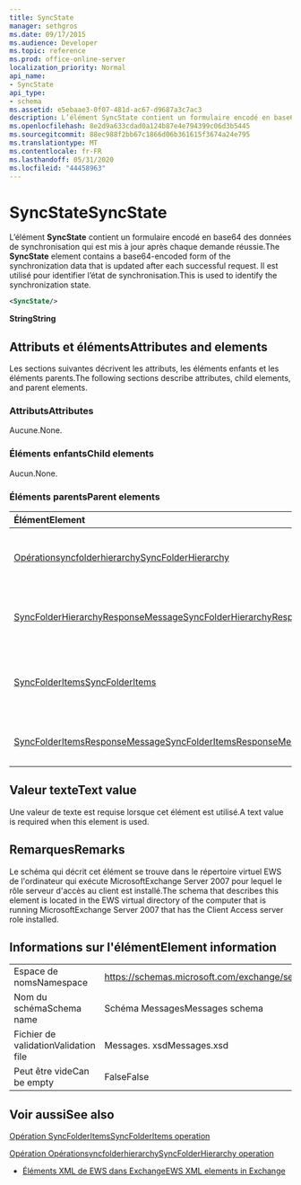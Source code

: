 ```yaml
---
title: SyncState
manager: sethgros
ms.date: 09/17/2015
ms.audience: Developer
ms.topic: reference
ms.prod: office-online-server
localization_priority: Normal
api_name:
- SyncState
api_type:
- schema
ms.assetid: e5ebaae3-0f07-481d-ac67-d9687a3c7ac3
description: L’élément SyncState contient un formulaire encodé en base64 des données de synchronisation qui est mis à jour après chaque demande réussie. Il est utilisé pour identifier l’état de synchronisation.
ms.openlocfilehash: 8e2d9a633cdad0a124b87e4e794399c06d3b5445
ms.sourcegitcommit: 88ec988f2bb67c1866d06b361615f3674a24e795
ms.translationtype: MT
ms.contentlocale: fr-FR
ms.lasthandoff: 05/31/2020
ms.locfileid: "44458963"
---
```

# <a name="syncstate"></a><span data-ttu-id="57c0d-104">SyncState</span><span class="sxs-lookup"><span data-stu-id="57c0d-104">SyncState</span></span>

<span data-ttu-id="57c0d-105">L’élément **SyncState** contient un formulaire encodé en base64 des données de synchronisation qui est mis à jour après chaque demande réussie.</span><span class="sxs-lookup"><span data-stu-id="57c0d-105">The **SyncState** element contains a base64-encoded form of the synchronization data that is updated after each successful request.</span></span> <span data-ttu-id="57c0d-106">Il est utilisé pour identifier l’état de synchronisation.</span><span class="sxs-lookup"><span data-stu-id="57c0d-106">This is used to identify the synchronization state.</span></span> 
  
```xml
<SyncState/>
```

 <span data-ttu-id="57c0d-107">**String**</span><span class="sxs-lookup"><span data-stu-id="57c0d-107">**String**</span></span>
## <a name="attributes-and-elements"></a><span data-ttu-id="57c0d-108">Attributs et éléments</span><span class="sxs-lookup"><span data-stu-id="57c0d-108">Attributes and elements</span></span>

<span data-ttu-id="57c0d-109">Les sections suivantes décrivent les attributs, les éléments enfants et les éléments parents.</span><span class="sxs-lookup"><span data-stu-id="57c0d-109">The following sections describe attributes, child elements, and parent elements.</span></span>
  
### <a name="attributes"></a><span data-ttu-id="57c0d-110">Attributs</span><span class="sxs-lookup"><span data-stu-id="57c0d-110">Attributes</span></span>

<span data-ttu-id="57c0d-111">Aucune.</span><span class="sxs-lookup"><span data-stu-id="57c0d-111">None.</span></span>
  
### <a name="child-elements"></a><span data-ttu-id="57c0d-112">Éléments enfants</span><span class="sxs-lookup"><span data-stu-id="57c0d-112">Child elements</span></span>

<span data-ttu-id="57c0d-113">Aucun.</span><span class="sxs-lookup"><span data-stu-id="57c0d-113">None.</span></span>
  
### <a name="parent-elements"></a><span data-ttu-id="57c0d-114">Éléments parents</span><span class="sxs-lookup"><span data-stu-id="57c0d-114">Parent elements</span></span>

|<span data-ttu-id="57c0d-115">**Élément**</span><span class="sxs-lookup"><span data-stu-id="57c0d-115">**Element**</span></span>|<span data-ttu-id="57c0d-116">**Description**</span><span class="sxs-lookup"><span data-stu-id="57c0d-116">**Description**</span></span>|
|:-----|:-----|
|[<span data-ttu-id="57c0d-117">Opérationsyncfolderhierarchy</span><span class="sxs-lookup"><span data-stu-id="57c0d-117">SyncFolderHierarchy</span></span>](syncfolderhierarchy.md) <br/> |<span data-ttu-id="57c0d-118">Définit une demande de synchronisation d’une hiérarchie de dossiers sur un client.</span><span class="sxs-lookup"><span data-stu-id="57c0d-118">Defines a request to synchronize a folder hierarchy on a client.</span></span>  <br/> |
|[<span data-ttu-id="57c0d-119">SyncFolderHierarchyResponseMessage</span><span class="sxs-lookup"><span data-stu-id="57c0d-119">SyncFolderHierarchyResponseMessage</span></span>](syncfolderhierarchyresponsemessage.md) <br/> |<span data-ttu-id="57c0d-120">Contient l’État et le résultat d’une demande Opérationsyncfolderhierarchy.</span><span class="sxs-lookup"><span data-stu-id="57c0d-120">Contains the status and result of a SyncFolderHierarchy request.</span></span>  <br/> |
|[<span data-ttu-id="57c0d-121">SyncFolderItems</span><span class="sxs-lookup"><span data-stu-id="57c0d-121">SyncFolderItems</span></span>](syncfolderitems.md) <br/> |<span data-ttu-id="57c0d-122">Définit une demande de synchronisation des éléments dans un dossier de la Banque d’Exchange.</span><span class="sxs-lookup"><span data-stu-id="57c0d-122">Defines a request to synchronize items in an Exchange store folder.</span></span>  <br/> |
|[<span data-ttu-id="57c0d-123">SyncFolderItemsResponseMessage</span><span class="sxs-lookup"><span data-stu-id="57c0d-123">SyncFolderItemsResponseMessage</span></span>](syncfolderitemsresponsemessage.md) <br/> |<span data-ttu-id="57c0d-124">Contient l’État et le résultat d’une demande SyncFolderItems.</span><span class="sxs-lookup"><span data-stu-id="57c0d-124">Contains the status and result of a SyncFolderItems request.</span></span>  <br/> |
   
## <a name="text-value"></a><span data-ttu-id="57c0d-125">Valeur texte</span><span class="sxs-lookup"><span data-stu-id="57c0d-125">Text value</span></span>

<span data-ttu-id="57c0d-126">Une valeur de texte est requise lorsque cet élément est utilisé.</span><span class="sxs-lookup"><span data-stu-id="57c0d-126">A text value is required when this element is used.</span></span>
  
## <a name="remarks"></a><span data-ttu-id="57c0d-127">Remarques</span><span class="sxs-lookup"><span data-stu-id="57c0d-127">Remarks</span></span>

<span data-ttu-id="57c0d-128">Le schéma qui décrit cet élément se trouve dans le répertoire virtuel EWS de l'ordinateur qui exécute MicrosoftExchange Server 2007 pour lequel le rôle serveur d'accès au client est installé.</span><span class="sxs-lookup"><span data-stu-id="57c0d-128">The schema that describes this element is located in the EWS virtual directory of the computer that is running MicrosoftExchange Server 2007 that has the Client Access server role installed.</span></span>
  
## <a name="element-information"></a><span data-ttu-id="57c0d-129">Informations sur l'élément</span><span class="sxs-lookup"><span data-stu-id="57c0d-129">Element information</span></span>

|||
|:-----|:-----|
|<span data-ttu-id="57c0d-130">Espace de noms</span><span class="sxs-lookup"><span data-stu-id="57c0d-130">Namespace</span></span>  <br/> |https://schemas.microsoft.com/exchange/services/2006/messages  <br/> |
|<span data-ttu-id="57c0d-131">Nom du schéma</span><span class="sxs-lookup"><span data-stu-id="57c0d-131">Schema name</span></span>  <br/> |<span data-ttu-id="57c0d-132">Schéma Messages</span><span class="sxs-lookup"><span data-stu-id="57c0d-132">Messages schema</span></span>  <br/> |
|<span data-ttu-id="57c0d-133">Fichier de validation</span><span class="sxs-lookup"><span data-stu-id="57c0d-133">Validation file</span></span>  <br/> |<span data-ttu-id="57c0d-134">Messages. xsd</span><span class="sxs-lookup"><span data-stu-id="57c0d-134">Messages.xsd</span></span>  <br/> |
|<span data-ttu-id="57c0d-135">Peut être vide</span><span class="sxs-lookup"><span data-stu-id="57c0d-135">Can be empty</span></span>  <br/> |<span data-ttu-id="57c0d-136">False</span><span class="sxs-lookup"><span data-stu-id="57c0d-136">False</span></span>  <br/> |
   
## <a name="see-also"></a><span data-ttu-id="57c0d-137">Voir aussi</span><span class="sxs-lookup"><span data-stu-id="57c0d-137">See also</span></span>



[<span data-ttu-id="57c0d-138">Opération SyncFolderItems</span><span class="sxs-lookup"><span data-stu-id="57c0d-138">SyncFolderItems operation</span></span>](syncfolderitems-operation.md)
  
[<span data-ttu-id="57c0d-139">Opération Opérationsyncfolderhierarchy</span><span class="sxs-lookup"><span data-stu-id="57c0d-139">SyncFolderHierarchy operation</span></span>](syncfolderhierarchy-operation.md)


- [<span data-ttu-id="57c0d-140">Éléments XML de EWS dans Exchange</span><span class="sxs-lookup"><span data-stu-id="57c0d-140">EWS XML elements in Exchange</span></span>](ews-xml-elements-in-exchange.md)

